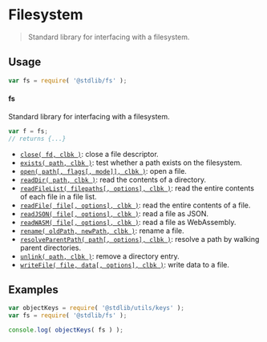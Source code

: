 <!--

@license Apache-2.0

Copyright (c) 2018 The Stdlib Authors.

Licensed under the Apache License, Version 2.0 (the "License");
you may not use this file except in compliance with the License.
You may obtain a copy of the License at

   http://www.apache.org/licenses/LICENSE-2.0

Unless required by applicable law or agreed to in writing, software
distributed under the License is distributed on an "AS IS" BASIS,
WITHOUT WARRANTIES OR CONDITIONS OF ANY KIND, either express or implied.
See the License for the specific language governing permissions and
limitations under the License.

-->

# Filesystem

> Standard library for interfacing with a filesystem.

<section class="usage">

## Usage

```javascript
var fs = require( '@stdlib/fs' );
```

#### fs

Standard library for interfacing with a filesystem.

```javascript
var f = fs;
// returns {...}
```

<!-- <toc pattern="*"> -->

<div class="namespace-toc">

-   <span class="signature">[`close( fd, clbk )`][@stdlib/fs/close]</span><span class="delimiter">: </span><span class="description">close a file descriptor.</span>
-   <span class="signature">[`exists( path, clbk )`][@stdlib/fs/exists]</span><span class="delimiter">: </span><span class="description">test whether a path exists on the filesystem.</span>
-   <span class="signature">[`open( path[, flags[, mode]], clbk )`][@stdlib/fs/open]</span><span class="delimiter">: </span><span class="description">open a file.</span>
-   <span class="signature">[`readDir( path, clbk )`][@stdlib/fs/read-dir]</span><span class="delimiter">: </span><span class="description">read the contents of a directory.</span>
-   <span class="signature">[`readFileList( filepaths[, options], clbk )`][@stdlib/fs/read-file-list]</span><span class="delimiter">: </span><span class="description">read the entire contents of each file in a file list.</span>
-   <span class="signature">[`readFile( file[, options], clbk )`][@stdlib/fs/read-file]</span><span class="delimiter">: </span><span class="description">read the entire contents of a file.</span>
-   <span class="signature">[`readJSON( file[, options], clbk )`][@stdlib/fs/read-json]</span><span class="delimiter">: </span><span class="description">read a file as JSON.</span>
-   <span class="signature">[`readWASM( file[, options], clbk )`][@stdlib/fs/read-wasm]</span><span class="delimiter">: </span><span class="description">read a file as WebAssembly.</span>
-   <span class="signature">[`rename( oldPath, newPath, clbk )`][@stdlib/fs/rename]</span><span class="delimiter">: </span><span class="description">rename a file.</span>
-   <span class="signature">[`resolveParentPath( path[, options], clbk )`][@stdlib/fs/resolve-parent-path]</span><span class="delimiter">: </span><span class="description">resolve a path by walking parent directories.</span>
-   <span class="signature">[`unlink( path, clbk )`][@stdlib/fs/unlink]</span><span class="delimiter">: </span><span class="description">remove a directory entry.</span>
-   <span class="signature">[`writeFile( file, data[, options], clbk )`][@stdlib/fs/write-file]</span><span class="delimiter">: </span><span class="description">write data to a file.</span>

</div>

<!-- </toc> -->

</section>

<!-- /.usage -->

<section class="examples">

## Examples

<!-- TODO: better examples -->

<!-- eslint no-undef: "error" -->

```javascript
var objectKeys = require( '@stdlib/utils/keys' );
var fs = require( '@stdlib/fs' );

console.log( objectKeys( fs ) );
```

</section>

<!-- /.examples -->

<section class="links">

<!-- <toc-links> -->

[@stdlib/fs/close]: https://github.com/stdlib-js/stdlib/tree/develop/lib/node_modules/%40stdlib/fs/close

[@stdlib/fs/exists]: https://github.com/stdlib-js/stdlib/tree/develop/lib/node_modules/%40stdlib/fs/exists

[@stdlib/fs/open]: https://github.com/stdlib-js/stdlib/tree/develop/lib/node_modules/%40stdlib/fs/open

[@stdlib/fs/read-dir]: https://github.com/stdlib-js/stdlib/tree/develop/lib/node_modules/%40stdlib/fs/read-dir

[@stdlib/fs/read-file-list]: https://github.com/stdlib-js/stdlib/tree/develop/lib/node_modules/%40stdlib/fs/read-file-list

[@stdlib/fs/read-file]: https://github.com/stdlib-js/stdlib/tree/develop/lib/node_modules/%40stdlib/fs/read-file

[@stdlib/fs/read-json]: https://github.com/stdlib-js/stdlib/tree/develop/lib/node_modules/%40stdlib/fs/read-json

[@stdlib/fs/read-wasm]: https://github.com/stdlib-js/stdlib/tree/develop/lib/node_modules/%40stdlib/fs/read-wasm

[@stdlib/fs/rename]: https://github.com/stdlib-js/stdlib/tree/develop/lib/node_modules/%40stdlib/fs/rename

[@stdlib/fs/resolve-parent-path]: https://github.com/stdlib-js/stdlib/tree/develop/lib/node_modules/%40stdlib/fs/resolve-parent-path

[@stdlib/fs/unlink]: https://github.com/stdlib-js/stdlib/tree/develop/lib/node_modules/%40stdlib/fs/unlink

[@stdlib/fs/write-file]: https://github.com/stdlib-js/stdlib/tree/develop/lib/node_modules/%40stdlib/fs/write-file

<!-- </toc-links> -->

</section>

<!-- /.links -->
